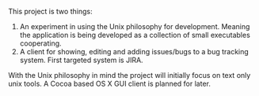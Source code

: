 This project is two things:

1. An experiment in using the Unix philosophy for development. Meaning the application is being developed as a collection of small executables cooperating.
2. A client for showing, editing and adding issues/bugs to a bug tracking system. First targeted system is JIRA.

With the Unix philosophy in mind the project will initially focus on text only unix tools. A Cocoa based OS X GUI client is planned for later.